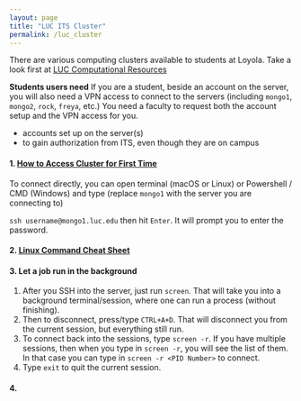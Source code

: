 ```yaml
---
layout: page
title: "LUC ITS Cluster"
permalink: /luc_cluster
---
```


There are various computing clusters available to students at Loyola. Take a look first at
[LUC Computational Resources](https://www.luc.edu/its/rcs/computationalresources/)

**Students users need**
If you are a student, beside an account on the server, you will also need a VPN access to connect to the servers (including `mongo1`, `mongo2`, `rock`, `freya`, etc.) You need a faculty to request both the account setup and the VPN access for you.


 - accounts set up on the server(s)
 - to gain authorization from ITS, even though they are on campus

#### 1.  [How to Access Cluster for First Time](https://github.com/xiangwanmath/xiangwanmath.github.io/blob/f6e1bee1e7df99f6d981fa8f5f3a5866a01992f9/research/ClusterAccessInstructions.pdf)

To connect directly, you can open terminal (macOS or Linux) or Powershell / CMD (Windows) and type (replace `mongo1` with the server you are connecting to)

```ssh username@mongo1.luc.edu```
then hit `Enter`. It will prompt you to enter the password.


#### 2. [Linux Command Cheat Sheet](https://www.guru99.com/linux-commands-cheat-sheet.html)

#### 3. Let a job run in the background
1.  After you SSH into the server, just run `screen`. That will take you into a background terminal/session, where one can run a process (without finishing).
2. Then to disconnect, press/type `CTRL+A+D`. That will disconnect you from the current session, but everything still run. 
3. To connect back into the sessions, type `screen -r`. If you have multiple sessions, then when you type in `screen -r`, you will see the list of them. In that case you can type in `screen -r <PID Number>` to connect.
4. Type `exit` to quit the current session.

#### 4. 

